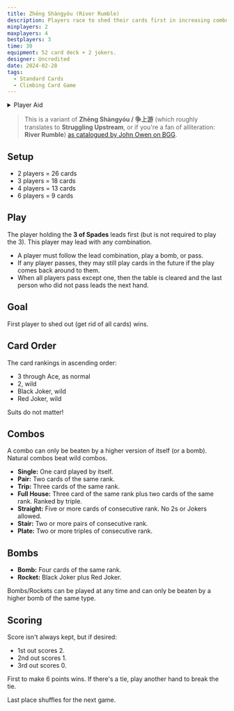 ```yaml
---
title: Zhēng Shàngyóu (River Rumble)
description: Players race to shed their cards first in increasing combos.
minplayers: 2
maxplayers: 4
bestplayers: 3
time: 30
equipment: 52 card deck + 2 jokers.
designer: Uncredited
date: 2024-02-28
tags:
  - Standard Cards
  - Climbing Card Game
---
```


<details>
<summary>Player Aid</summary>
<div class="table-full">

|Combo (ASC)|Example|
|:--|:--:|
|**Single** |8♠︎|
|**Pair**|9♣︎ 9♥︎ |
|**Trip**|4♠︎ 4♦︎ 4♥︎|
|**Full House**|6♣︎ 6♠︎ K♦︎ K♣︎ K♠︎|
|**Straight** (no 2s or JKs)|4♦︎ 5♠︎ 6♦︎ 7♣︎ 8♥︎ |
|**Stair**|J♠︎ J♣︎ Q♦︎ Q♠︎|
|**Plate**|7♦︎ 7♠︎ 7♥︎ 8♣︎ 8♠︎ 8♦︎|
|**Bomb**|3♠︎ 3♣︎ 3♦︎ 3♥︎|
|**Rocket**|JK🟥 JK⬛|

</div>

Player with 3♠︎ starts. Bombs/Rockets can be played at any time. Natural combos beat wild combos. Suits do not matter.

|**Card Rank** (ASC)|
|:--|
|3 &rarr; A (as normal)|
|2 (wild)|
|Black Joker (wild)|
|Red Joker (wild)|

</details>

> This is a variant of **Zhēng Shàngyóu / 争上游** (which roughly translates to **Struggling Upstream**, or if you're a fan of alliteration: **River Rumble**) [as catalogued by John Owen on BGG](https://boardgamegeek.com/thread/3173891/how-i-play-zheng-shangyou).

## Setup

- 2 players = 26 cards
- 3 players = 18 cards
- 4 players = 13 cards
- 6 players = 9 cards

## Play

The player holding the **3 of Spades** leads first (but is not required to play the 3). This player may lead with any combination.

- A player must follow the lead combination, play a bomb, or pass.
- If any player passes, they may still play cards in the future if the play comes back around to them.
- When all players pass except one, then the table is cleared and the last person who did not pass leads the next hand.

## Goal

First player to shed out (get rid of all cards) wins.

## Card Order

The card rankings in ascending order:

- 3 through Ace, as normal
- 2, wild
- Black Joker, wild
- Red Joker, wild

Suits do not matter!

## Combos

A combo can only be beaten by a higher version of itself (or a bomb). Natural combos beat wild combos.

- **Single:** One card played by itself.
- **Pair:** Two cards of the same rank.
- **Trip:** Three cards of the same rank.
- **Full House:** Three card of the same rank plus two cards of the same rank. Ranked by triple.
- **Straight:** Five or more cards of consecutive rank. No 2s or Jokers allowed.
- **Stair:** Two or more pairs of consecutive rank.
- **Plate:** Two or more triples of consecutive rank.

## Bombs

- **Bomb:** Four cards of the same rank.
- **Rocket:** Black Joker plus Red Joker.

Bombs/Rockets can be played at any time and can only be beaten by a higher bomb of the same type.

## Scoring

Score isn't always kept, but if desired:

- 1st out scores 2.
- 2nd out scores 1.
- 3rd out scores 0.

First to make 6 points wins. If there's a tie, play another hand to break the tie.

Last place shuffles for the next game.
